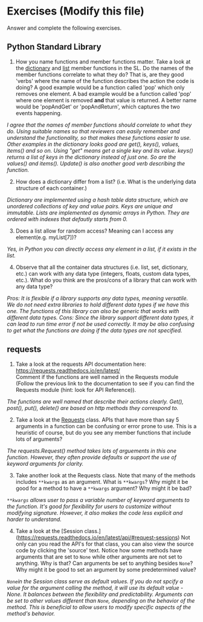 # Exercises (Modify this file)

Answer and complete the following exercises.

## Python Standard Library

1. How you name functions and member functions matter. Take a look at the [dictionary](https://docs.python.org/3/library/stdtypes.html#typesmapping) 
and [list](https://docs.python.org/3/library/stdtypes.html#sequence-types-list-tuple-range) member functions in the SL. 
Do the names of the member functions correlate to what they do? That is, are they good 'verbs' where the name of the function describes the action the code is doing? A good example would be a function called 'pop' which only removes one element. A bad example would be a function called 'pop' where one element is removed **and** that value is returned. A better name would be 'popAndGet' or 'popAndReturn', which captures the two events happening.

*I agree that the names of member functions should correlate to what they do. Using suitable names so that reviewers can easily remember and understand the functionality, so that makes these functions easier to use. Other examples in the dictionary looks good are get(), keys(), values, items() and so on. Using "get" means get a single key and its value. keys() returns a list of keys in the dictionary instead of just one. So are the values() and items(). Update() is also another good verb describing the function.*

2. How does a dictionary differ from a list? (i.e. What is the underlying data structure of each container.)

*Dictionary are implemented using a hash table data structure, which are unordered collections of key and value pairs. Keys are unique and immutable.*
*Lists are implemented as dynamic arrays in Python. They are ordered with indexes that defautly starts from 0.*

3. Does a list allow for random access? Meaning can I access any element(e.g. myList[7])?

*Yes, in Python you can directly access any element in a list, if it exists in the list.*

4. Observe that all the container data structures (i.e. list, set, dictionary, etc.) can work with any data type (integers, floats, custom data types, etc.). 
What do you think are the pros/cons of a library that can work with any data type?

*Pros: It is flexible if a library supports any data types, meaning versatile. We do not need extra libraries to hold different data types if we have this one. The functions of this library can also be generic that works with different data types.*
*Cons: Since the library support different data types, it can lead to run time error if not be used correctly. It may be also confusing to get what the functions are doing if the data types are not specified.* 

## requests

1. Take a look at the requests API documentation here: https://requests.readthedocs.io/en/latest/  
Comment if the functions are well named in the Requests module (Follow the previous link to the documentation to see if you can find the Requests module (hint: look for API Reference)).

*The functions are well named that describe their actions clearly. Get(), post(), put(), delete() are based on http methods they correspond to.*

2. Take a look at the [Requests](https://requests.readthedocs.io/en/latest/api/#lower-level-classes) class. APIs that have more than say 5 arguments in a function can be confusing or error prone to use. This is a heuristic of course, but do you see any member functions that include lots of arguments?

*The requests.Request() method takes lots of arguements in this one function. However, they often provide defaults or support the use of keyword arguments for clarity.*

3. Take another look at the Requests class. Note that many of the methods includes `**kwargs` as an argument. What is `**kwargs`? Why might it be good for a method to have a `**kwargs` argument? Why might it be bad?  

*`**kwargs` allows user to pass a variable number of keyword arguments to the function. It's good for flexibility for users to customize without modifying signature. However, it also makes the code less explicit and harder to understand.*

4. Take a look at the [Session class.] (https://requests.readthedocs.io/en/latest/api/#request-sessions) Not only can you read the API's for that class, you can also view the source code by clicking the 'source' text. 
Notice how some methods have arguments that are set to `None` while other arguments are not set to anything. Why is that? Can arguments be set to anything besides `None`? Why might it be good to set an argument by some predetermined value?


*`None`in the Session class serve as default values. If you do not spcify a value for the argument calling the method, it will use its default value - None. It balances between the flexibility and predictability.*
*Arguments can be set to other values different than `None`, depending on the behavior of the method. This is beneficial to allow users to modify specific aspects of the method's behavior.*
